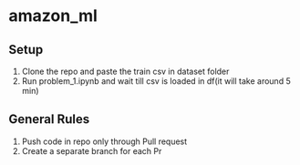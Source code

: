 # amazon_ml

## Setup
1. Clone the repo and paste the train csv in dataset folder
2. Run problem_1.ipynb and wait till csv is loaded in df(it will take around 5 min)

## General Rules 
1. Push code in repo only through Pull request
2. Create a separate branch for each Pr

